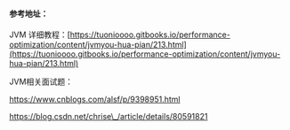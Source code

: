 #### 参考地址：

JVM 详细教程：[https://tuonioooo.gitbooks.io/performance-optimization/content/jvmyou-hua-pian/213.html](https://tuonioooo.gitbooks.io/performance-optimization/content/jvmyou-hua-pian/213.html)

JVM相关面试题：

https://www.cnblogs.com/alsf/p/9398951.html

https://blog.csdn.net/chrise\_/article/details/80591821

